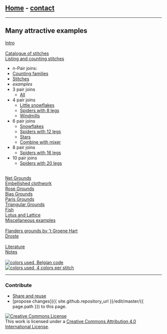 ## [Home](https://d-bl.github.io) - [contact](https://groundforge.wordpress.com)

---

## Many attractive examples

[Intro](/MAE-gf/index)  
&nbsp;  
[Catalogue of stitches](/MAE-gf/docs/stitches)  
[Listing and counting stitches](/MAE-gf/docs/counting)

* n-Pair joins:
* [Counting families](/MAE-gf/docs/counting-snow)  
* [Stitches](/MAE-gf/docs/snow-stitches)
* *examples*  
* 3 pair joins
  * [All](/MAE-gf/docs/snow_3)
* 4 pair joins
  * [Little snowflakes](/MAE-gf/docs/snowflakes)  
  * [Spiders with 8 legs](/MAE-gf/docs/spin_04)  
  * [Windmills](/MAE-gf/docs/windmills)
* 6 pair joins
  * [Snowflakes](/MAE-gf/docs/snow_6)
  * [Spiders with 12 legs](/MAE-gf/docs/spin_06)  
  * [Stars](/MAE-gf/docs/star_6)
  * [Combine with mixer](/GroundForge/mix4snow/)
* 8 pair joins
  * [Spiders with 16 legs](/MAE-gf/docs/spin_08)
* 10 pair joins
  * [Spiders with 20 legs](/MAE-gf/docs/spin_10)  
 
&nbsp;  
[Net Grounds](/MAE-gf/docs/nets)  
[Embellished clothwork](/MAE-gf/docs/ec)  
[Rose Grounds](/MAE-gf/docs/roses)  
[Bias Grounds](/MAE-gf/docs/bias)  
[Paris Grounds](/MAE-gf/docs/paris)  
[Triangular Grounds](/MAE-gf/docs/tria)  
[Fish](/MAE-gf/docs/fish)  
[Lotus and Lattice](/MAE-gf/docs/lotus)  
[Miscellaneous examples](/MAE-gf/docs/misca)  
&nbsp;  
[Flanders grounds by 't Groene Hart](/MAE-gf/docs/flanders)  
[Droste](/MAE-gf/docs/droste)  
&nbsp;  
[Literature](/MAE-gf/docs/literature)  
[Notes](/MAE-gf/docs/tricks)  
&nbsp;  
[![colors used, Belgian code](/MAE-gf/images/w-color.png)](/MAE-gf/docs/tricks#color-code)  
[![colors used, 4 colors per stitch](/MAE-gf/images/to-color-rules.png)](/GroundForge-help/color-rules)

---

### Contribute

- [Share and reuse](/GroundForge-help/Reuse)
- [propose changes]({{ site.github.repository_url }}/edit/master/{{ page.path }}) to this page.

[![Creative Commons License](/MAE-gf/assets/images/CC-BY-80x15.png)](https://creativecommons.org/licenses/by/4.0/)  
This work is licensed under a [Creative Commons Attribution 4.0 International License](http://creativecommons.org/licenses/by/4.0/).
